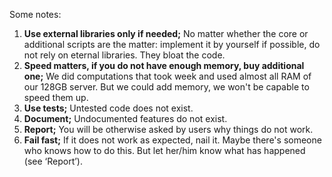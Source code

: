 Some notes:
1. **Use external libraries only if needed;**
   No matter whether the core or additional scripts are the matter: implement it by yourself if possible, do not rely on eternal libraries. They bloat the code.
2. **Speed matters, if you do not have enough memory, buy additional one;** We did computations that took week and used almost all RAM of our 128GB server. But we could add memory, we won&apos;t be capable to speed them up.
3. **Use tests;** Untested code does not exist.
4. **Document;** Undocumented features do not exist.
5. **Report;** You will be otherwise asked by users why things do not work.
6. **Fail fast;** If it does not work as expected, nail it. Maybe there&apos;s someone who knows how to do this. But let her/him know what has happened (see &lsquo;Report&rsquo;).
